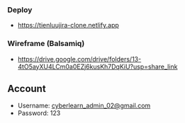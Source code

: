 ### Deploy
  - https://tienluujira-clone.netlify.app
  
### Wireframe (Balsamiq)
 - https://drive.google.com/drive/folders/13-4tO5ayXU4LCm0a0EZj6kusKh7DqKiU?usp=share_link

## Account
  - Username: cyberlearn_admin_02@gmail.com
  - Password: 123
